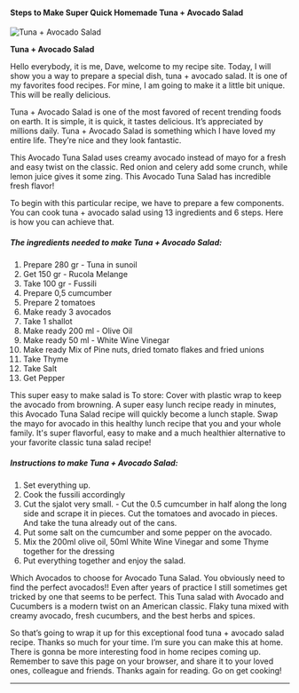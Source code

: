             

#### Steps to Make Super Quick Homemade Tuna + Avocado Salad

![Tuna + Avocado Salad](https://img-global.cpcdn.com/recipes/93d064d54ac9e276/751x532cq70/tuna-avocado-salad-recipe-main-photo.jpg)

**Tuna + Avocado Salad**

Hello everybody, it is me, Dave, welcome to my recipe site. Today, I will show you a way to prepare a special dish, tuna + avocado salad. It is one of my favorites food recipes. For mine, I am going to make it a little bit unique. This will be really delicious.

Tuna + Avocado Salad is one of the most favored of recent trending foods on earth. It is simple, it is quick, it tastes delicious. It’s appreciated by millions daily. Tuna + Avocado Salad is something which I have loved my entire life. They’re nice and they look fantastic.

This Avocado Tuna Salad uses creamy avocado instead of mayo for a fresh and easy twist on the classic. Red onion and celery add some crunch, while lemon juice gives it some zing. This Avocado Tuna Salad has incredible fresh flavor!

To begin with this particular recipe, we have to prepare a few components. You can cook tuna + avocado salad using 13 ingredients and 6 steps. Here is how you can achieve that.

##### The ingredients needed to make Tuna + Avocado Salad:

1.  Prepare 280 gr - Tuna in sunoil
2.  Get 150 gr - Rucola Melange
3.  Take 100 gr - Fussili
4.  Prepare 0,5 cumcumber
5.  Prepare 2 tomatoes
6.  Make ready 3 avocados
7.  Take 1 shallot
8.  Make ready 200 ml - Olive Oil
9.  Make ready 50 ml - White Wine Vinegar
10.  Make ready Mix of Pine nuts, dried tomato flakes and fried unions
11.  Take Thyme
12.  Take Salt
13.  Get Pepper

This super easy to make salad is To store: Cover with plastic wrap to keep the avocado from browning. A super easy lunch recipe ready in minutes, this Avocado Tuna Salad recipe will quickly become a lunch staple. Swap the mayo for avocado in this healthy lunch recipe that you and your whole family. It's super flavorful, easy to make and a much healthier alternative to your favorite classic tuna salad recipe!

##### Instructions to make Tuna + Avocado Salad:

1.  Set everything up.
2.  Cook the fussili accordingly
3.  Cut the sjalot very small. - Cut the 0.5 cumcumber in half along the long side and scrape it in pieces. Cut the tomatoes and avocado in pieces. And take the tuna already out of the cans.
4.  Put some salt on the cumcumber and some pepper on the avocado.
5.  Mix the 200ml olive oil, 50ml White Wine Vinegar and some Thyme together for the dressing
6.  Put everything together and enjoy the salad.

Which Avocados to choose for Avocado Tuna Salad. You obviously need to find the perfect avocados!! Even after years of practice I still sometimes get tricked by one that seems to be perfect. This Tuna salad with Avocado and Cucumbers is a modern twist on an American classic. Flaky tuna mixed with creamy avocado, fresh cucumbers, and the best herbs and spices.

So that’s going to wrap it up for this exceptional food tuna + avocado salad recipe. Thanks so much for your time. I’m sure you can make this at home. There is gonna be more interesting food in home recipes coming up. Remember to save this page on your browser, and share it to your loved ones, colleague and friends. Thanks again for reading. Go on get cooking!

* * *